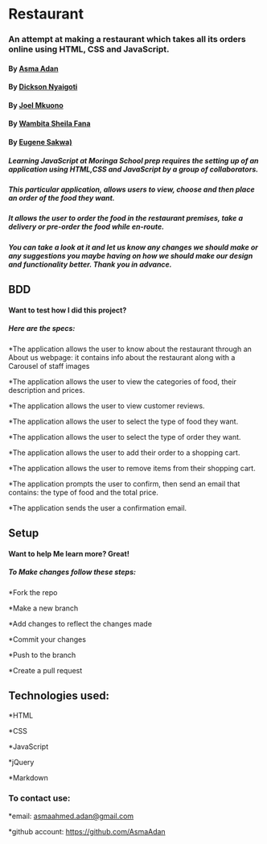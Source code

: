 # Restaurant
### An attempt at making a restaurant which takes all its orders online using HTML, CSS and JavaScript.
#### By [Asma Adan](https://github.com/AsmaAdan)
#### By [Dickson Nyaigoti](https://github.com/deeksonparlma)
#### By [Joel Mkuono](https://github.com/Joelmukono)
#### By [Wambita Sheila Fana](https://github.com/Wambita)
#### By [Eugene Sakwa)](https://github.com/EugeneSakwa)
##### Learning JavaScript at Moringa School prep requires the setting up of an application using HTML,CSS and JavaScript by a group of collaborators.
##### This particular application, allows users to view, choose and then place an order of the food they want.
##### It allows the user to order the food in the restaurant premises, take a delivery or pre-order the food while en-route.
##### You can take a look at it and let us know any changes we should make or any suggestions you maybe having on how we should make our design and functionality better. Thank you in advance.
## BDD
#### Want to test how I did this project?
##### Here are the specs:

*The application allows the user to know about the restaurant through an About us webpage: it contains info about the restaurant along with a Carousel of staff images

*The application allows the user to view the categories of food, their description and prices.

*The application allows the user to view customer reviews.

*The application allows the user to select the type of food they want.

*The application allows the user to select the type of order they want.

*The application allows the user to add their order to a shopping cart.

*The application allows the user to remove items from their shopping cart.

*The application prompts the user to confirm, then send an email that contains: the type of food and the total price.

*The application sends the user a confirmation email.

## Setup
#### Want to help Me learn more? Great!
##### To Make changes follow these steps:
*Fork the repo

*Make a new branch

*Add changes to reflect the changes made

*Commit your changes

*Push to the branch

*Create a pull request

## Technologies used:

*HTML

*CSS

*JavaScript

*jQuery

*Markdown

### To contact use:

*email: asmaahmed.adan@gmail.com

*github account: https://github.com/AsmaAdan
